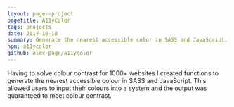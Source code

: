 ```yaml
---
layout: page--project
pagetitle: A11yColor
tags: projects
date: 2017-10-18
summary: Generate the nearest accessible color in SASS and JavaScript.
npm: a11ycolor
github: alex-page/a11ycolor
---
```

Having to solve colour contrast for 1000+ websites I created functions to generate the nearest accessible colour in SASS and JavaScript. This allowed users to input their colours into a system and the output was guaranteed to meet colour contrast.
